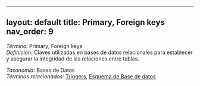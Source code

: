 
---
layout: default
title: Primary, Foreign keys
nav_order: 9
---

*Término:* Primary, Foreign keys  
*Definición:* Claves utilizadas en bases de datos relacionales para establecer y asegurar la integridad de las relaciones entre tablas.

*Taxonomía:* Bases de Datos  
*Términos relacionados:* [Triggers](https://maleniski.github.io/diccionario-angl-tec-mx/docs/alfabeticamente/T/triggers/), [Esquema de Base de datos](https://maleniski.github.io/diccionario-angl-tec-mx/docs/alfabeticamente/E/esquema-de-base-de-datos/)

